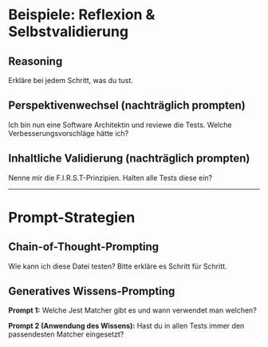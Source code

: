 # Beispiele: Reflexion & Selbstvalidierung

## Reasoning
Erkläre bei jedem Schritt, was du tust.

## Perspektivenwechsel (nachträglich prompten)
Ich bin nun eine Software Architektin und reviewe die Tests. Welche Verbesserungsvorschläge hätte ich?

## Inhaltliche Validierung (nachträglich prompten)
Nenne mir die F.I.R.S.T-Prinzipien. Halten alle Tests diese ein?

_______________________________

# Prompt-Strategien

## Chain-of-Thought-Prompting
Wie kann ich diese Datei testen? Bitte erkläre es Schritt für Schritt.

## Generatives Wissens-Prompting
**Prompt 1:** Welche Jest Matcher gibt es und wann verwendet man welchen?

**Prompt 2 (Anwendung des Wissens):** Hast du in allen Tests immer den passendesten Matcher eingesetzt?
